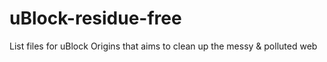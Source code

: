 # uBlock-residue-free
List files for uBlock Origins that aims to clean up the messy &amp; polluted web
